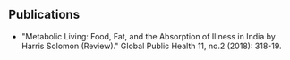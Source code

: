 ## Publications

* "Metabolic Living: Food, Fat, and the Absorption of Illness in India by Harris Solomon (Review)." Global Public Health 11, no.2 (2018): 318-19.
